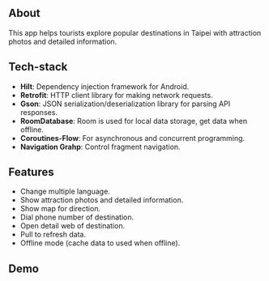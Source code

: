 ## About
This app helps tourists explore popular destinations in Taipei with attraction photos and detailed information.

## Tech-stack

* **Hilt**: Dependency injection framework for Android.
* **Retrofit**: HTTP client library for making network requests.
* **Gson**: JSON serialization/deserialization library for parsing API responses.
* **RoomDatabase**:  Room is used for local data storage, get data when offline.
* **Coroutines-Flow**: For asynchronous and concurrent programming.
* **Navigation Grahp**: Control fragment navigation.

## Features
- Change multiple language.
- Show attraction photos and detailed information.
- Show map for direction.
- Dial phone number of destination.
- Open detail web of destination.
- Pull to refresh data.
- Offline mode (cache data to used when offline).

## Demo


